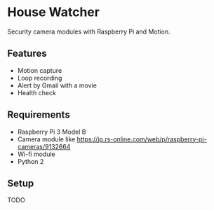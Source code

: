 # House Watcher
Security camera modules with Raspberry Pi and Motion.

## Features
- Motion capture
- Loop recording
- Alert by Gmail with a movie
- Health check

## Requirements
- Raspberry Pi 3 Model B
- Camera module like https://jp.rs-online.com/web/p/raspberry-pi-cameras/9132664
- Wi-fi module
- Python 2

## Setup
TODO